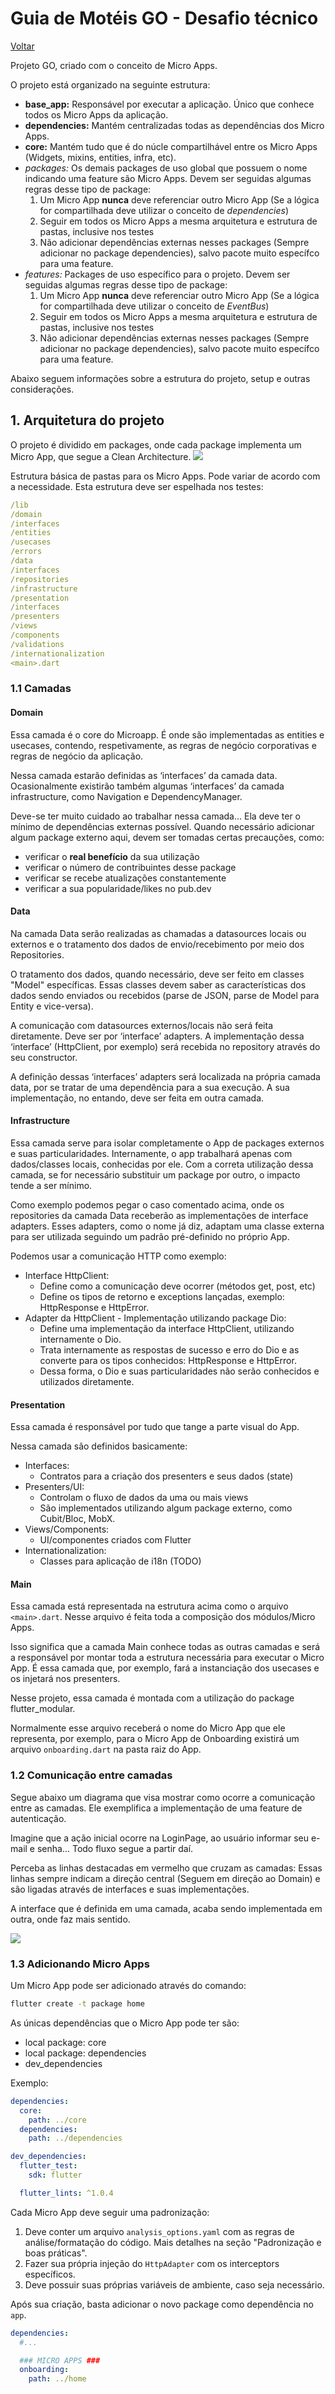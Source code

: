 # Guia de Motéis GO - Desafio técnico

[Voltar](/README.md)


Projeto GO, criado com o conceito de Micro Apps.

O projeto está organizado na seguinte estrutura:

- **base_app:** Responsável por executar a aplicação. Único que conhece todos os Micro Apps da aplicação.
- **dependencies:** Mantém centralizadas todas as dependências dos Micro Apps.
- **core:** Mantém tudo que é do núcle compartilhável entre os Micro Apps (Widgets, mixins, entities, infra, etc).
- _packages:_ Os demais packages de uso global que possuem o nome indicando uma feature são Micro Apps. Devem ser seguidas algumas regras desse tipo de package:
  1. Um Micro App **nunca** deve referenciar outro Micro App (Se a lógica for compartilhada deve utilizar o conceito de _dependencies_)
  2. Seguir em todos os Micro Apps a mesma arquitetura e estrutura de pastas, inclusive nos testes
  3. Não adicionar dependências externas nesses packages (Sempre adicionar no package dependencies), salvo pacote muito específco para uma feature.
- _features:_ Packages de uso específico para o projeto. Devem ser seguidas algumas regras desse tipo de package:
  1. Um Micro App **nunca** deve referenciar outro Micro App (Se a lógica for compartilhada deve utilizar o conceito de _EventBus_)
  2. Seguir em todos os Micro Apps a mesma arquitetura e estrutura de pastas, inclusive nos testes
  3. Não adicionar dependências externas nesses packages (Sempre adicionar no package dependencies), salvo pacote muito específco para uma feature.

Abaixo seguem informações sobre a estrutura do projeto, setup e outras considerações.

## **1. Arquitetura do projeto**

O projeto é dividido em packages, onde cada package implementa um Micro App, que segue a Clean Architecture.
![](../images/structure01.jpeg)


Estrutura básica de pastas para os Micro Apps. Pode variar de acordo com a necessidade. Esta estrutura deve ser espelhada nos testes:

```yaml
/lib
/domain
/interfaces
/entities
/usecases
/errors
/data
/interfaces
/repositories
/infrastructure
/presentation
/interfaces
/presenters
/views
/components
/validations
/internationalization
<main>.dart
```

### 1.1 Camadas

#### **Domain**

Essa camada é o core do Microapp. É onde são implementadas as entities e usecases, contendo, respetivamente, as regras de negócio corporativas e regras de negócio da aplicação.

Nessa camada estarão definidas as ‘interfaces’ da camada data. Ocasionalmente existirão também algumas ‘interfaces’ da
camada infrastructure, como Navigation e DependencyManager.

Deve-se ter muito cuidado ao trabalhar nessa camada... Ela deve ter o mínimo de dependências externas possível. Quando
necessário adicionar algum package externo aqui, devem ser tomadas certas precauções, como:

- verificar o **real benefício** da sua utilização
- verificar o número de contribuintes desse package
- verificar se recebe atualizações constantemente
- verificar a sua popularidade/likes no pub.dev

#### **Data**

Na camada Data serão realizadas as chamadas a datasources locais ou externos e o tratamento dos dados de envio/recebimento por meio dos Repositories.

O tratamento dos dados, quando necessário, deve ser feito em classes "Model" específicas. Essas classes devem saber as características dos dados sendo enviados ou recebidos (parse de JSON, parse de Model para Entity e vice-versa).

A comunicação com datasources externos/locais não será feita diretamente. Deve ser por ‘interface’ adapters. A implementação dessa ‘interface’ (HttpClient, por exemplo) será recebida no repository através do seu constructor.

A definição dessas ‘interfaces’ adapters será localizada na própria camada data, por se tratar de uma dependência para a sua execução. A sua implementação, no entando, deve ser feita em outra camada.

#### **Infrastructure**

Essa camada serve para isolar completamente o App de packages externos e suas particularidades. Internamente, o app trabalhará apenas com dados/classes locais, conhecidas por ele. Com a correta utilização dessa camada, se for necessário substituir um package por outro, o impacto tende a ser mínimo.

Como exemplo podemos pegar o caso comentado acima, onde os repositories da camada Data receberão as implementações de interface adapters. Esses adapters, como o nome já diz, adaptam uma classe externa para ser utilizada seguindo um padrão pré-definido no próprio App.

Podemos usar a comunicação HTTP como exemplo:

- Interface HttpClient:
  - Define como a comunicação deve ocorrer (métodos get, post, etc)
  - Define os tipos de retorno e exceptions lançadas, exemplo: HttpResponse e HttpError.
- Adapter da HttpClient - Implementação utilizando package Dio:
  - Define uma implementação da interface HttpClient, utilizando internamente o Dio.
  - Trata internamente as respostas de sucesso e erro do Dio e as converte para os tipos conhecidos: HttpResponse e HttpError.
  - Dessa forma, o Dio e suas particularidades não serão conhecidos e utilizados diretamente.

#### **Presentation**

Essa camada é responsável por tudo que tange a parte visual do App.

Nessa camada são definidos basicamente:

- Interfaces:
  - Contratos para a criação dos presenters e seus dados (state)
- Presenters/UI:
  - Controlam o fluxo de dados da uma ou mais views
  - São implementados utilizando algum package externo, como Cubit/Bloc, MobX.
- Views/Components:
  - UI/componentes criados com Flutter
- Internationalization:
  - Classes para aplicação de i18n (TODO)

#### **Main**

Essa camada está representada na estrutura acima como o arquivo `<main>.dart`. Nesse arquivo é feita toda a composição dos módulos/Micro Apps.

Isso significa que a camada Main conhece todas as outras camadas e será a responsável por montar toda a estrutura necessária para executar o Micro App. É essa camada que, por exemplo, fará a instanciação dos usecases e os injetará nos presenters.

Nesse projeto, essa camada é montada com a utilização do package flutter_modular.

Normalmente esse arquivo receberá o nome do Micro App que ele representa, por exemplo, para o Micro App de Onboarding existirá um arquivo `onboarding.dart` na pasta raiz do App.

### 1.2 Comunicação entre camadas

Segue abaixo um diagrama que visa mostrar como ocorre a comunicação entre as camadas. Ele exemplifica a implementação de uma feature de autenticação.

Imagine que a ação inicial ocorre na LoginPage, ao usuário informar seu e-mail e senha... Todo fluxo segue a partir daí.

Perceba as linhas destacadas em vermelho que cruzam as camadas: Essas linhas sempre indicam a direção central (Seguem em direção ao Domain) e são ligadas através de interfaces e suas implementações.

A interface que é definida em uma camada, acaba sendo implementada em outra, onde faz mais sentido.

![](../images/structure02.png)

### 1.3 Adicionando Micro Apps

Um Micro App pode ser adicionado através do comando:

```bash
flutter create -t package home
```

As únicas dependências que o Micro App pode ter são:

- local package: core
- local package: dependencies
- dev_dependencies

Exemplo:

```yaml
dependencies:
  core:
    path: ../core
  dependencies:
    path: ../dependencies

dev_dependencies:
  flutter_test:
    sdk: flutter

  flutter_lints: ^1.0.4
```

Cada Micro App deve seguir uma padronização:

1. Deve conter um arquivo `analysis_options.yaml` com as regras de análise/formatação do código. Mais detalhes na seção "Padronização e boas práticas".
2. Fazer sua própria injeção do `HttpAdapter` com os interceptors específicos.
3. Deve possuir suas próprias variáveis de ambiente, caso seja necessário.

Após sua criação, basta adicionar o novo package como dependência no `app`.

```yaml
dependencies:
  #...

  ### MICRO APPS ###
  onboarding:
    path: ../home
```
